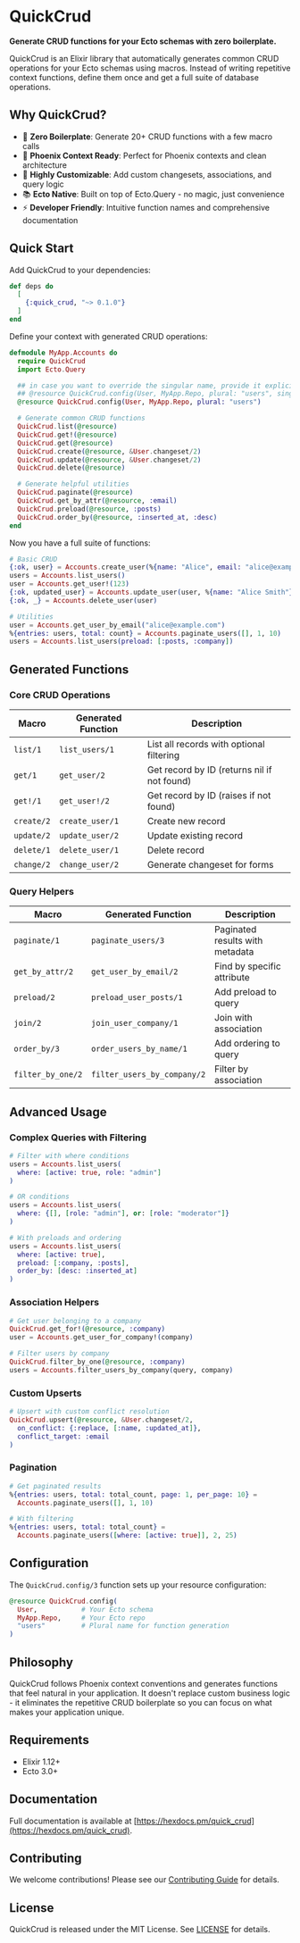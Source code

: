 # QuickCrud

**Generate CRUD functions for your Ecto schemas with zero boilerplate.**

QuickCrud is an Elixir library that automatically generates common CRUD operations for your Ecto schemas using macros. Instead of writing repetitive context functions, define them once and get a full suite of database operations.

## Why QuickCrud?

- 🚀 **Zero Boilerplate**: Generate 20+ CRUD functions with a few macro calls
- 🎯 **Phoenix Context Ready**: Perfect for Phoenix contexts and clean architecture
- 🔧 **Highly Customizable**: Add custom changesets, associations, and query logic
- 📚 **Ecto Native**: Built on top of Ecto.Query - no magic, just convenience
- ⚡ **Developer Friendly**: Intuitive function names and comprehensive documentation

## Quick Start

Add QuickCrud to your dependencies:

```elixir
def deps do
  [
    {:quick_crud, "~> 0.1.0"}
  ]
end
```

Define your context with generated CRUD operations:

```elixir
defmodule MyApp.Accounts do
  require QuickCrud
  import Ecto.Query

  ## in case you want to override the singular name, provide it explicitly:
  ## @resource QuickCrud.config(User, MyApp.Repo, plural: "users", singular: "user")
  @resource QuickCrud.config(User, MyApp.Repo, plural: "users")

  # Generate common CRUD functions
  QuickCrud.list(@resource)
  QuickCrud.get!(@resource)
  QuickCrud.get(@resource)
  QuickCrud.create(@resource, &User.changeset/2)
  QuickCrud.update(@resource, &User.changeset/2)
  QuickCrud.delete(@resource)

  # Generate helpful utilities
  QuickCrud.paginate(@resource)
  QuickCrud.get_by_attr(@resource, :email)
  QuickCrud.preload(@resource, :posts)
  QuickCrud.order_by(@resource, :inserted_at, :desc)
end
```

Now you have a full suite of functions:

```elixir
# Basic CRUD
{:ok, user} = Accounts.create_user(%{name: "Alice", email: "alice@example.com"})
users = Accounts.list_users()
user = Accounts.get_user!(123)
{:ok, updated_user} = Accounts.update_user(user, %{name: "Alice Smith"})
{:ok, _} = Accounts.delete_user(user)

# Utilities
user = Accounts.get_user_by_email("alice@example.com")
%{entries: users, total: count} = Accounts.paginate_users([], 1, 10)
users = Accounts.list_users(preload: [:posts, :company])
```

## Generated Functions

### Core CRUD Operations

| Macro | Generated Function | Description |
|-------|-------------------|-------------|
| `list/1` | `list_users/1` | List all records with optional filtering |
| `get/1` | `get_user/2` | Get record by ID (returns nil if not found) |
| `get!/1` | `get_user!/2` | Get record by ID (raises if not found) |
| `create/2` | `create_user/1` | Create new record |
| `update/2` | `update_user/2` | Update existing record |
| `delete/1` | `delete_user/1` | Delete record |
| `change/2` | `change_user/2` | Generate changeset for forms |

### Query Helpers

| Macro | Generated Function | Description |
|-------|-------------------|-------------|
| `paginate/1` | `paginate_users/3` | Paginated results with metadata |
| `get_by_attr/2` | `get_user_by_email/2` | Find by specific attribute |
| `preload/2` | `preload_user_posts/1` | Add preload to query |
| `join/2` | `join_user_company/1` | Join with association |
| `order_by/3` | `order_users_by_name/1` | Add ordering to query |
| `filter_by_one/2` | `filter_users_by_company/2` | Filter by association |

## Advanced Usage

### Complex Queries with Filtering

```elixir
# Filter with where conditions
users = Accounts.list_users(
  where: [active: true, role: "admin"]
)

# OR conditions
users = Accounts.list_users(
  where: {[], [role: "admin"], or: [role: "moderator"]}
)

# With preloads and ordering
users = Accounts.list_users(
  where: [active: true],
  preload: [:company, :posts],
  order_by: [desc: :inserted_at]
)
```

### Association Helpers

```elixir
# Get user belonging to a company
QuickCrud.get_for!(@resource, :company)
user = Accounts.get_user_for_company!(company)

# Filter users by company
QuickCrud.filter_by_one(@resource, :company)
users = Accounts.filter_users_by_company(query, company)
```

### Custom Upserts

```elixir
# Upsert with custom conflict resolution
QuickCrud.upsert(@resource, &User.changeset/2,
  on_conflict: {:replace, [:name, :updated_at]},
  conflict_target: :email
)
```

### Pagination

```elixir
# Get paginated results
%{entries: users, total: total_count, page: 1, per_page: 10} =
  Accounts.paginate_users([], 1, 10)

# With filtering
%{entries: users, total: total_count} =
  Accounts.paginate_users([where: [active: true]], 2, 25)
```

## Configuration

The `QuickCrud.config/3` function sets up your resource configuration:

```elixir
@resource QuickCrud.config(
  User,           # Your Ecto schema
  MyApp.Repo,     # Your Ecto repo
  "users"         # Plural name for function generation
)
```

## Philosophy

QuickCrud follows Phoenix context conventions and generates functions that feel natural in your application. It doesn't replace custom business logic - it eliminates the repetitive CRUD boilerplate so you can focus on what makes your application unique.

## Requirements

- Elixir 1.12+
- Ecto 3.0+

## Documentation

Full documentation is available at [https://hexdocs.pm/quick_crud](https://hexdocs.pm/quick_crud).

## Contributing

We welcome contributions! Please see our [Contributing Guide](CONTRIBUTING.md) for details.

## License

QuickCrud is released under the MIT License. See [LICENSE](LICENSE) for details.

